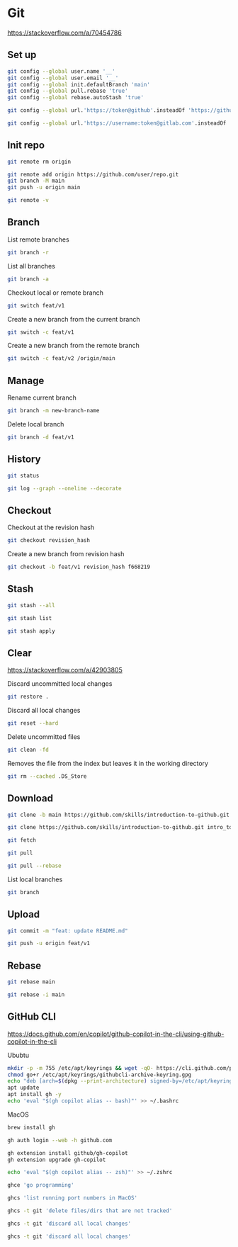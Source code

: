 # Git

https://stackoverflow.com/a/70454786

## Set up

```sh
git config --global user.name '__'
git config --global user.email '__'
git config --global init.defaultBranch 'main'
git config --global pull.rebase 'true'
git config --global rebase.autoStash 'true'
```

```sh
git config --global url.'https://token@github'.insteadOf 'https://github'
```

```sh
git config --global url.'https://username:token@gitlab.com'.insteadOf 'https://gitlab.com'
```

## Init repo

```sh
git remote rm origin
```

```sh
git remote add origin https://github.com/user/repo.git
git branch -M main
git push -u origin main
```

```sh
git remote -v
```

## Branch

List remote branches
```sh
git branch -r
```

List all branches
```sh
git branch -a
```

Checkout local or remote branch
```sh
git switch feat/v1
```

Create a new branch from the current branch
```sh
git switch -c feat/v1
```

Create a new branch from the remote branch
```sh
git switch -c feat/v2 /origin/main
```

## Manage

Rename current branch
```sh
git branch -m new-branch-name
```

Delete local branch
```sh
git branch -d feat/v1
```

## History

```sh
git status
```

```sh
git log --graph --oneline --decorate
```

## Checkout

Checkout at the revision hash
```sh
git checkout revision_hash
```

Create a new branch from revision hash
```sh
git checkout -b feat/v1 revision_hash f668219
```

## Stash

```sh
git stash --all
```

```sh
git stash list
```

```sh
git stash apply 
```

## Clear

https://stackoverflow.com/a/42903805

Discard uncommitted local changes
```sh
git restore .
```

Discard all local changes
```sh
git reset --hard
```

Delete uncommitted files
```sh
git clean -fd
```

Removes the file from the index but leaves it in the working directory
```sh
git rm --cached .DS_Store
```

## Download

```sh
git clone -b main https://github.com/skills/introduction-to-github.git
```

```sh
git clone https://github.com/skills/introduction-to-github.git intro_to_github
```

```sh
git fetch
```

```sh
git pull
```

```sh
git pull --rebase
```

List local branches
```sh
git branch
```

## Upload

```sh
git commit -m "feat: update README.md"
```

```sh
git push -u origin feat/v1
```

## Rebase

```sh
git rebase main
```

```sh
git rebase -i main
```

## GitHub CLI

https://docs.github.com/en/copilot/github-copilot-in-the-cli/using-github-copilot-in-the-cli

Ububtu
```sh
mkdir -p -m 755 /etc/apt/keyrings && wget -qO- https://cli.github.com/packages/githubcli-archive-keyring.gpg | tee /etc/apt/keyrings/githubcli-archive-keyring.gpg > /dev/null
chmod go+r /etc/apt/keyrings/githubcli-archive-keyring.gpg
echo "deb [arch=$(dpkg --print-architecture) signed-by=/etc/apt/keyrings/githubcli-archive-keyring.gpg] https://cli.github.com/packages stable main" | tee /etc/apt/sources.list.d/github-cli.list > /dev/null
apt update
apt install gh -y
echo 'eval "$(gh copilot alias -- bash)"' >> ~/.bashrc
```

MacOS
```sh
brew install gh
```

```sh
gh auth login --web -h github.com
```

```sh
gh extension install github/gh-copilot
gh extension upgrade gh-copilot
```

```sh
echo 'eval "$(gh copilot alias -- zsh)"' >> ~/.zshrc
```

```sh
ghce 'go programming'
```

```sh
ghcs 'list running port numbers in MacOS'
```

```sh
ghcs -t git 'delete files/dirs that are not tracked'
```

```sh
ghcs -t git 'discard all local changes'
```

```sh
ghcs -t git 'discard all local changes'
```
